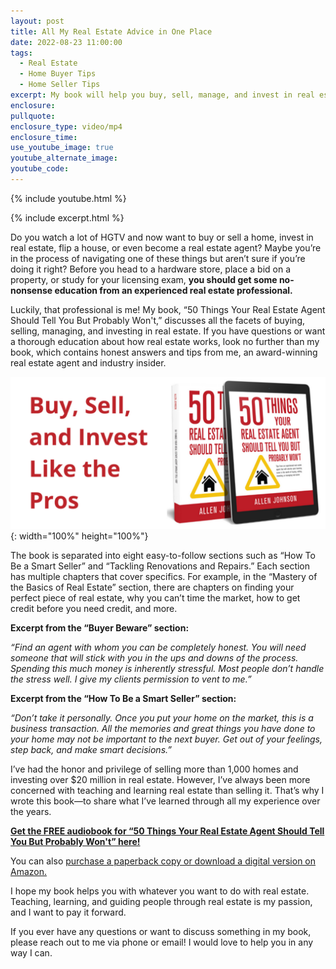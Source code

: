 ```yaml
---
layout: post
title: All My Real Estate Advice in One Place
date: 2022-08-23 11:00:00
tags:
  - Real Estate
  - Home Buyer Tips
  - Home Seller Tips
excerpt: My book will help you buy, sell, manage, and invest in real estate!
enclosure:
pullquote:
enclosure_type: video/mp4
enclosure_time:
use_youtube_image: true
youtube_alternate_image:
youtube_code:
---
```

{% include youtube.html %}

{% include excerpt.html %}

Do you watch a lot of HGTV and now want to buy or sell a home, invest in real estate, flip a house, or even become a real estate agent? Maybe you’re in the process of navigating one of these things but aren’t sure if you’re doing it right? Before you head to a hardware store, place a bid on a property, or study for your licensing exam, **you should get some no-nonsense education from an experienced real estate professional.**

Luckily, that professional is me\! My book, “50 Things Your Real Estate Agent Should Tell You But Probably Won't,” discusses all the facets of buying, selling, managing, and investing in real estate. If you have questions or want a thorough education about how real estate works, look no further than my book, which contains honest answers and tips from me, an award-winning real estate agent and industry insider.

![](/uploads/cfbd2022b3f40a78e99c4c0b-1176x806.png){: width="100%" height="100%"}

The book is separated into eight easy-to-follow sections such as “How To Be a Smart Seller” and “Tackling Renovations and Repairs.” Each section has multiple chapters that cover specifics. For example, in the “Mastery of the Basics of Real Estate” section, there are chapters on finding your perfect piece of real estate, why you can’t time the market, how to get credit before you need credit, and more.&nbsp;

**Excerpt from the “Buyer Beware” section:**

*“Find an agent with whom you can be completely honest. You will need someone that will stick with you in the ups and downs of the process. Spending this much money is inherently stressful. Most people don’t handle the stress well. I give my clients permission to vent to me.”*

**Excerpt from the “How To Be a Smart Seller” section:**

*“Don’t take it personally. Once you put your home on the market, this is a business transaction. All the memories and great things you have done to your home may not be important to the next buyer. Get out of your feelings, step back, and make smart decisions.”*

I’ve had the honor and privilege of selling more than 1,000 homes and investing over $20 million in real estate. However, I’ve always been more concerned with teaching and learning real estate than selling it. That’s why I wrote this book—to share what I’ve learned through all my experience over the years.

[**Get the FREE audiobook for “50 Things Your Real Estate Agent Should Tell You But Probably Won't” here\!**](https://whatyouragentwonttellyou.paperform.co/)**&nbsp;**

You can also [purchase a paperback copy or download a digital version on Amazon.](https://www.amzn.com/B081K6QPSY)

I hope my book helps you with whatever you want to do with real estate. Teaching, learning, and guiding people through real estate is my passion, and I want to pay it forward.

If you ever have any questions or want to discuss something in my book, please reach out to me via phone or email\! I would love to help you in any way I can.